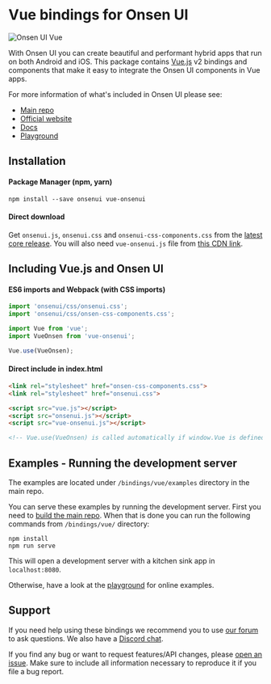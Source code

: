 # Vue bindings for Onsen UI

![Onsen UI Vue](https://cloud.githubusercontent.com/assets/6549462/18077336/e982c922-6ebf-11e6-895d-232357ff8f8c.png)

With Onsen UI you can create beautiful and performant hybrid apps that run on both Android and iOS. This package contains [Vue.js](https://vuejs.org) v2 bindings and components that make it easy to integrate the Onsen UI components in Vue apps.

For more information of what's included in Onsen UI please see:

* [Main repo](https://github.com/OnsenUI/OnsenUI)
* [Official website](https://onsen.io/)
* [Docs](https://onsen.io/v2/guide/vue/)
* [Playground](https://onsen.io/playground/?framework=vue&category=reference&module=page)

## Installation

#### Package Manager (npm, yarn)

```
npm install --save onsenui vue-onsenui
```

#### Direct download

Get `onsenui.js`, `onsenui.css` and `onsenui-css-components.css` from the [latest core release](https://github.com/OnsenUI/OnsenUI-dist/releases). You will also need `vue-onsenui.js` file from [this CDN link](https://unpkg.com/vue-onsenui).

## Including Vue.js and Onsen UI

#### ES6 imports and Webpack (with CSS imports)

```javascript
import 'onsenui/css/onsenui.css';
import 'onsenui/css/onsen-css-components.css';

import Vue from 'vue';
import VueOnsen from 'vue-onsenui';

Vue.use(VueOnsen);
```

#### Direct include in index.html

```html
<link rel="stylesheet" href="onsen-css-components.css">
<link rel="stylesheet" href="onsenui.css">

<script src="vue.js"></script>
<script src="onsenui.js"></script>
<script src="vue-onsenui.js"></script>

<!-- Vue.use(VueOnsen) is called automatically if window.Vue is defined -->
```

## Examples - Running the development server

The examples are located under `/bindings/vue/examples` directory in the main repo.

You can serve these examples by running the development server. First you need to [build the main repo](https://github.com/OnsenUI/OnsenUI/blob/master/CONTRIBUTING.md#development-setup). When that is done you can run the following commands from `/bindings/vue/` directory:

```
npm install
npm run serve
```

This will open a development server with a kitchen sink app in `localhost:8080`.

Otherwise, have a look at the [playground](https://onsen.io/playground/) for online examples.

## Support

If you need help using these bindings we recommend you to use [our forum](https://community.onsen.io/) to ask questions. We also have a [Discord chat](https://discord.gg/JWhBbnE).

If you find any bug or want to request features/API changes, please [open an issue](https://github.com/OnsenUI/OnsenUI/issues). Make sure to include all information necessary to reproduce it if you file a bug report.

